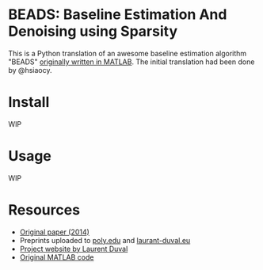 # BEADS: Baseline Estimation And Denoising using Sparsity 

This is a Python translation of an awesome baseline estimation algorithm "BEADS" [originally written in MATLAB](https://jp.mathworks.com/matlabcentral/fileexchange/49974-beads-baseline-estimation-and-denoising-with-sparsity). The initial translation had been done by @hsiaocy. 

# Install
WIP

# Usage
WIP

# Resources
- [Original paper (2014)](https://doi.org/10.1016/j.chemolab.2014.09.014)
- Preprints uploaded to [poly.edu](http://eeweb.poly.edu/iselesni/pubs/BEADS_2014.pdf) and [laurant-duval.eu](http://www.laurent-duval.eu/Articles/Ning_X_2014_j-chemometr-intell-lab-syst_chromatogram_bedusbeads-preprint.pdf)
- [Project website by Laurent Duval](http://www.laurent-duval.eu/siva-beads-baseline-background-removal-filtering-sparsity.html)
- [Original MATLAB code](https://jp.mathworks.com/matlabcentral/fileexchange/49974-beads-baseline-estimation-and-denoising-with-sparsity)
